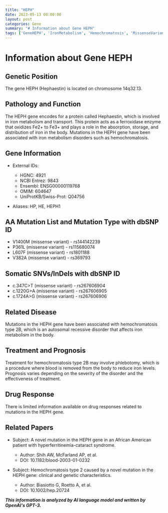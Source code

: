 ```yaml
---
title: "HEPH"
date: 2023-05-13 00:00:00
layout: post
categories: Gene
summary: "# Information about Gene HEPH"
tags: ['GeneHEPH', 'IronMetabolism', 'Hemochromatosis', 'MissenseVariant', 'AutosomalRecessive', 'Phlebotomy', 'Hyperferritinemia', 'ClinicalCharacteristics']
---
```


# Information about Gene HEPH

## Genetic Position
The gene HEPH (Hephaestin) is located on chromosome 14q32.13.

## Pathology and Function
The HEPH gene encodes for a protein called Hephaestin, which is involved in iron metabolism and transport. This protein acts as a ferroxidase enzyme that oxidizes Fe2+ to Fe3+ and plays a role in the absorption, storage, and distribution of iron in the body. Mutations in the HEPH gene have been associated with iron metabolism disorders such as hemochromatosis.

## Gene Information
- External IDs: 
  - HGNC: 4921
  - NCBI Entrez: 9843
  - Ensembl: ENSG00000119768
  - OMIM: 604647
  - UniProtKB/Swiss-Prot: Q04756

- Aliases: HP, HE, HEPH1

## AA Mutation List and Mutation Type with dbSNP ID
- V1400M (missense variant) - rs144142239
- P361L (missense variant) - rs115680074
- L607F (missense variant) - rs1801188
- V382A (missense variant) - rs369793

## Somatic SNVs/InDels with dbSNP ID
- c.347C>T (missense variant) - rs267606904
- c.1220G>A (missense variant) - rs267606905
- c.1724A>G (missense variant) - rs267606906

## Related Disease
Mutations in the HEPH gene have been associated with hemochromatosis type 2B, which is an autosomal recessive disorder that affects iron metabolism in the body.

## Treatment and Prognosis
Treatment for hemochromatosis type 2B may involve phlebotomy, which is a procedure where blood is removed from the body to reduce iron levels. Prognosis varies depending on the severity of the disorder and the effectiveness of treatment.

## Drug Response
There is limited information available on drug responses related to mutations in the HEPH gene.

## Related Papers
- Subject: A novel mutation in the HEPH gene in an African American patient with hyperferritinemia-cataract syndrome.
  - Author: Shih AW, McFarland AP, et al.
  - DOI: 10.1182/blood-2003-01-0232

- Subject: Hemochromatosis type 2 caused by a novel mutation in the HEPH gene: clinical and genetic characteristics.
  - Author: Biasiotto G, Roetto A, et al.
  - DOI: 10.1002/hep.20724

**_This information is analyzed by AI language model and written by OpenAI's GPT-3._**